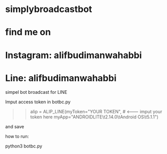 # simplybroadcastbot
# find me on
# Instagram: alifbudimanwahabbi
# Line: alifbudimanwahabbi

simpel bot broadcast for LINE


Imput access token in botbc.py

>> alip = ALIP_LINE(myToken="YOUR TOKEN", #  <--- imput your token here
>>            myApp="ANDROIDLITE\t2.14.0\tAndroid OS\t5.1.1")

and save

how to run:

python3 botbc.py

